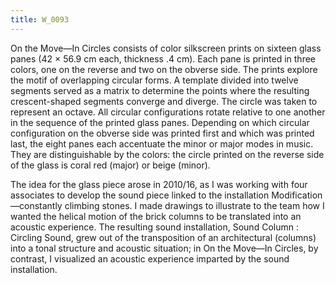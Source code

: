 ```yaml
---
title: W_0093
---
```

On the Move—In Circles consists of color silkscreen prints on sixteen glass panes (42 × 56.9 cm each, thickness .4 cm). Each pane is printed in three colors, one on the reverse and two on the obverse side. The prints explore the motif of overlapping circular forms. A template divided into twelve segments served as a matrix to determine the points where the resulting crescent-shaped segments converge and diverge. The circle was taken to represent an octave. All circular configurations rotate relative to one another in the sequence of the printed glass panes. Depending on which circular configuration on the obverse side was printed first and which was printed last, the eight panes each accentuate the minor or major modes in music. They are distinguishable by the colors: the circle printed on the reverse side of the glass is  coral red (major) or beige (minor).

The idea for the glass piece arose in 2010/16, as I was working with four associates to develop the sound piece linked to the installation Modification—constantly climbing stones. I made drawings to illustrate to the team how I wanted the helical motion of the brick columns to be translated into an acoustic experience. The resulting sound installation, Sound Column : Circling Sound, grew out of the transposition of an architectural (columns) into a tonal structure and acoustic situation; in On the Move—In Circles, by contrast, I visualized an acoustic experience imparted by the sound installation.
